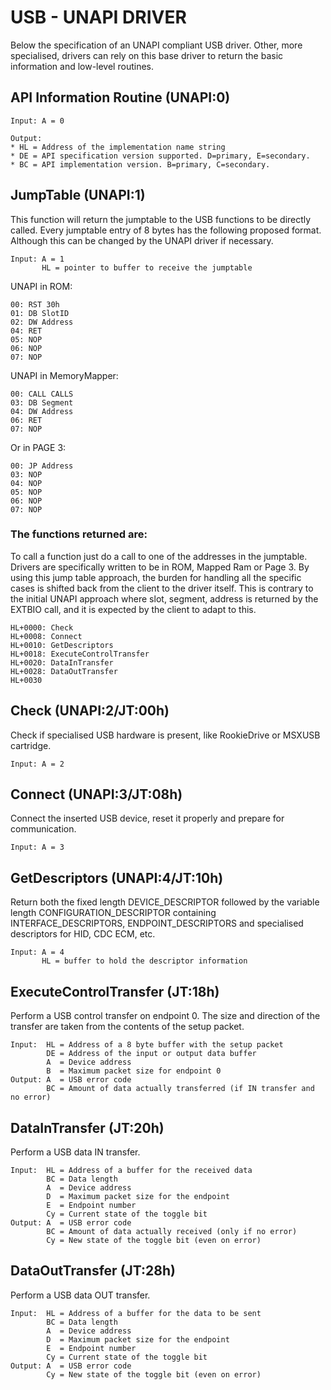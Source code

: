# USB - UNAPI DRIVER
Below the specification of an UNAPI compliant USB driver. Other, more specialised, drivers can rely on this base driver to return the basic information and low-level routines.

## API Information Routine (UNAPI:0)
```
Input: A = 0

Output:
* HL = Address of the implementation name string
* DE = API specification version supported. D=primary, E=secondary.
* BC = API implementation version. B=primary, C=secondary.
```

## JumpTable (UNAPI:1)
This function will return the jumptable to the USB functions to be directly called. 
Every jumptable entry of 8 bytes has the following proposed format. 
Although this can be changed by the UNAPI driver if necessary.
```
Input: A = 1
       HL = pointer to buffer to receive the jumptable
```
UNAPI in ROM:
```
00: RST 30h
01: DB SlotID
02: DW Address
04: RET
05: NOP
06: NOP
07: NOP
```
UNAPI in MemoryMapper:
```
00: CALL CALLS
03: DB Segment
04: DW Address
06: RET
07: NOP
```
Or in PAGE 3:
```
00: JP Address
03: NOP
04: NOP
05: NOP
06: NOP
07: NOP
```
### The functions returned are:
To call a function just do a call to one of the addresses in the jumptable.
Drivers are specifically written to be in ROM, Mapped Ram or Page 3. 
By using this jump table approach, the burden for handling all the specific cases is shifted back from the client to the driver itself. 
This is contrary to the initial UNAPI approach where slot, segment, address is returned by the EXTBIO call, and it is expected by the client to adapt to this.
```
HL+0000: Check
HL+0008: Connect
HL+0010: GetDescriptors
HL+0018: ExecuteControlTransfer
HL+0020: DataInTransfer
HL+0028: DataOutTransfer
HL+0030
```
## Check (UNAPI:2/JT:00h)
Check if specialised USB hardware is present, like RookieDrive or MSXUSB cartridge.
```
Input: A = 2
```

## Connect (UNAPI:3/JT:08h)
Connect the inserted USB device, reset it properly and prepare for communication.
```
Input: A = 3
```

## GetDescriptors (UNAPI:4/JT:10h)
Return both the fixed length DEVICE_DESCRIPTOR followed by the variable length CONFIGURATION_DESCRIPTOR containing INTERFACE_DESCRIPTORS, ENDPOINT_DESCRIPTORS and specialised descriptors for HID, CDC ECM, etc.
```
Input: A = 4
       HL = buffer to hold the descriptor information
```

## ExecuteControlTransfer (JT:18h)
Perform a USB control transfer on endpoint 0. The size and direction of the transfer are taken from the contents of the setup packet.
```
Input:  HL = Address of a 8 byte buffer with the setup packet
        DE = Address of the input or output data buffer
        A  = Device address
        B  = Maximum packet size for endpoint 0
Output: A  = USB error code
        BC = Amount of data actually transferred (if IN transfer and no error)
```
## DataInTransfer (JT:20h)
Perform a USB data IN transfer.
```
Input:  HL = Address of a buffer for the received data
        BC = Data length
        A  = Device address
        D  = Maximum packet size for the endpoint
        E  = Endpoint number
        Cy = Current state of the toggle bit
Output: A  = USB error code
        BC = Amount of data actually received (only if no error)
        Cy = New state of the toggle bit (even on error)
```
## DataOutTransfer (JT:28h)
Perform a USB data OUT transfer.
```
Input:  HL = Address of a buffer for the data to be sent
        BC = Data length
        A  = Device address
        D  = Maximum packet size for the endpoint
        E  = Endpoint number
        Cy = Current state of the toggle bit
Output: A  = USB error code
        Cy = New state of the toggle bit (even on error)
```
